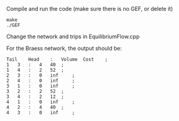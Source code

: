 Compile and run the code (make sure there is no GEF, or delete it)

	make
	./GEF

Change the network and trips in EquilibriumFlow.cpp

For the Braess network, the output should be:

	Tail 	Head 	: 	Volume 	Cost 	;
	1 	3 	: 	4 	40 	;
	1 	4 	: 	2 	52 	;
	2 	3 	: 	0 	inf 	;
	2 	4 	: 	0 	inf 	;
	3 	1 	: 	0 	inf 	;
	3 	2 	: 	2 	52 	;
	3 	4 	: 	2 	12 	;
	4 	1 	: 	0 	inf 	;
	4 	2 	: 	4 	40 	;
	4 	3 	: 	0 	inf 	;
